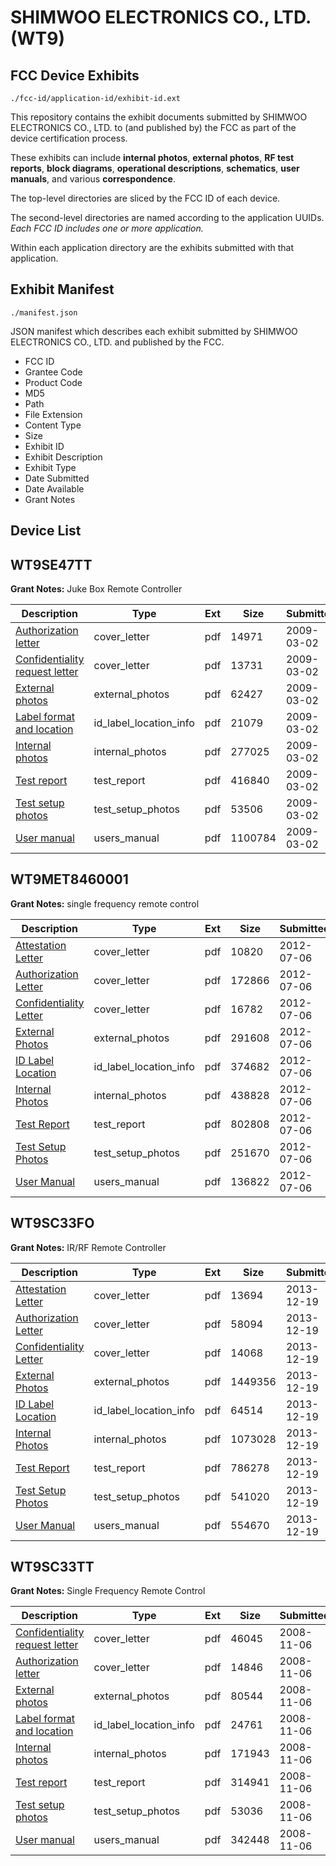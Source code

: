 # SHIMWOO ELECTRONICS CO., LTD. (WT9)
## FCC Device Exhibits

```
./fcc-id/application-id/exhibit-id.ext
```

This repository contains the exhibit documents submitted by SHIMWOO ELECTRONICS CO., LTD. to (and published by) the FCC as part of the device certification process.

These exhibits can include **internal photos**, **external photos**, **RF test reports**, **block diagrams**, **operational descriptions**, **schematics**, **user manuals**, and various **correspondence**.

The top-level directories are sliced by the FCC ID of each device.

The second-level directories are named according to the application UUIDs. *Each FCC ID includes one or more application.*

Within each application directory are the exhibits submitted with that application. 

## Exhibit Manifest

```
./manifest.json
```

JSON manifest which describes each exhibit submitted by SHIMWOO ELECTRONICS CO., LTD. and published by the FCC.

- FCC ID
- Grantee Code
- Product Code
- MD5
- Path
- File Extension
- Content Type
- Size
- Exhibit ID
- Exhibit Description
- Exhibit Type
- Date Submitted
- Date Available
- Grant Notes

## Device List
## WT9SE47TT
**Grant Notes:** Juke Box Remote Controller

| Description | Type | Ext | Size | Submitted | Available |
| ----------- | ---- | --- | ---- | --------- | --------- |
| [Authorization letter](WT9SE47TT/bdf85c083d4e80f88e72527d34808004/1074737.pdf) | cover_letter | pdf | 14971 | 2009-03-02 | 2009-03-02 |
| [Confidentiality request letter](WT9SE47TT/bdf85c083d4e80f88e72527d34808004/1074738.pdf) | cover_letter | pdf | 13731 | 2009-03-02 | 2009-03-02 |
| [External photos](WT9SE47TT/bdf85c083d4e80f88e72527d34808004/1074739.pdf) | external_photos | pdf | 62427 | 2009-03-02 | 2009-03-02 |
| [Label format and location](WT9SE47TT/bdf85c083d4e80f88e72527d34808004/1074740.pdf) | id_label_location_info | pdf | 21079 | 2009-03-02 | 2009-03-02 |
| [Internal photos](WT9SE47TT/bdf85c083d4e80f88e72527d34808004/1074742.pdf) | internal_photos | pdf | 277025 | 2009-03-02 | 2009-03-02 |
| [Test report](WT9SE47TT/bdf85c083d4e80f88e72527d34808004/1074746.pdf) | test_report | pdf | 416840 | 2009-03-02 | 2009-03-02 |
| [Test setup photos](WT9SE47TT/bdf85c083d4e80f88e72527d34808004/1074748.pdf) | test_setup_photos | pdf | 53506 | 2009-03-02 | 2009-03-02 |
| [User manual](WT9SE47TT/bdf85c083d4e80f88e72527d34808004/1074744.pdf) | users_manual | pdf | 1100784 | 2009-03-02 | 2009-03-02 |
## WT9MET8460001
**Grant Notes:** single frequency remote control

| Description | Type | Ext | Size | Submitted | Available |
| ----------- | ---- | --- | ---- | --------- | --------- |
| [Attestation Letter](WT9MET8460001/6758e5a6c038f0cd7d5f086007685edb/1737926.pdf) | cover_letter | pdf | 10820 | 2012-07-06 | 2012-07-06 |
| [Authorization Letter](WT9MET8460001/6758e5a6c038f0cd7d5f086007685edb/1737927.pdf) | cover_letter | pdf | 172866 | 2012-07-06 | 2012-07-06 |
| [Confidentiality Letter](WT9MET8460001/6758e5a6c038f0cd7d5f086007685edb/1737928.pdf) | cover_letter | pdf | 16782 | 2012-07-06 | 2012-07-06 |
| [External Photos](WT9MET8460001/6758e5a6c038f0cd7d5f086007685edb/1737931.pdf) | external_photos | pdf | 291608 | 2012-07-06 | 2012-07-06 |
| [ID Label Location](WT9MET8460001/6758e5a6c038f0cd7d5f086007685edb/1737929.pdf) | id_label_location_info | pdf | 374682 | 2012-07-06 | 2012-07-06 |
| [Internal Photos](WT9MET8460001/6758e5a6c038f0cd7d5f086007685edb/1737932.pdf) | internal_photos | pdf | 438828 | 2012-07-06 | 2012-07-06 |
| [Test Report](WT9MET8460001/6758e5a6c038f0cd7d5f086007685edb/1737933.pdf) | test_report | pdf | 802808 | 2012-07-06 | 2012-07-06 |
| [Test Setup Photos](WT9MET8460001/6758e5a6c038f0cd7d5f086007685edb/1737934.pdf) | test_setup_photos | pdf | 251670 | 2012-07-06 | 2012-07-06 |
| [User Manual](WT9MET8460001/6758e5a6c038f0cd7d5f086007685edb/1737930.pdf) | users_manual | pdf | 136822 | 2012-07-06 | 2012-07-06 |
## WT9SC33FO
**Grant Notes:** IR/RF Remote Controller

| Description | Type | Ext | Size | Submitted | Available |
| ----------- | ---- | --- | ---- | --------- | --------- |
| [Attestation Letter](WT9SC33FO/e64f37a0c76a65186f0eb30640e97931/2146712.pdf) | cover_letter | pdf | 13694 | 2013-12-19 | 2013-12-19 |
| [Authorization Letter](WT9SC33FO/e64f37a0c76a65186f0eb30640e97931/2146713.pdf) | cover_letter | pdf | 58094 | 2013-12-19 | 2013-12-19 |
| [Confidentiality Letter](WT9SC33FO/e64f37a0c76a65186f0eb30640e97931/2146714.pdf) | cover_letter | pdf | 14068 | 2013-12-19 | 2013-12-19 |
| [External Photos](WT9SC33FO/e64f37a0c76a65186f0eb30640e97931/2146715.pdf) | external_photos | pdf | 1449356 | 2013-12-19 | 2013-12-19 |
| [ID Label Location](WT9SC33FO/e64f37a0c76a65186f0eb30640e97931/2146716.pdf) | id_label_location_info | pdf | 64514 | 2013-12-19 | 2013-12-19 |
| [Internal Photos](WT9SC33FO/e64f37a0c76a65186f0eb30640e97931/2146717.pdf) | internal_photos | pdf | 1073028 | 2013-12-19 | 2013-12-19 |
| [Test Report](WT9SC33FO/e64f37a0c76a65186f0eb30640e97931/2146711.pdf) | test_report | pdf | 786278 | 2013-12-19 | 2013-12-19 |
| [Test Setup Photos](WT9SC33FO/e64f37a0c76a65186f0eb30640e97931/2146719.pdf) | test_setup_photos | pdf | 541020 | 2013-12-19 | 2013-12-19 |
| [User Manual](WT9SC33FO/e64f37a0c76a65186f0eb30640e97931/2146718.pdf) | users_manual | pdf | 554670 | 2013-12-19 | 2013-12-19 |
## WT9SC33TT
**Grant Notes:** Single Frequency Remote Control

| Description | Type | Ext | Size | Submitted | Available |
| ----------- | ---- | --- | ---- | --------- | --------- |
| [Confidentiality request letter](WT9SC33TT/3b50b20fd4f95ced5a2756aa1bca481e/1027330.pdf) | cover_letter | pdf | 46045 | 2008-11-06 | 2008-11-06 |
| [Authorization letter](WT9SC33TT/3b50b20fd4f95ced5a2756aa1bca481e/1027331.pdf) | cover_letter | pdf | 14846 | 2008-11-06 | 2008-11-06 |
| [External photos](WT9SC33TT/3b50b20fd4f95ced5a2756aa1bca481e/1027329.pdf) | external_photos | pdf | 80544 | 2008-11-06 | 2008-11-06 |
| [Label format and location](WT9SC33TT/3b50b20fd4f95ced5a2756aa1bca481e/1027328.pdf) | id_label_location_info | pdf | 24761 | 2008-11-06 | 2008-11-06 |
| [Internal photos](WT9SC33TT/3b50b20fd4f95ced5a2756aa1bca481e/1027327.pdf) | internal_photos | pdf | 171943 | 2008-11-06 | 2008-11-06 |
| [Test report](WT9SC33TT/3b50b20fd4f95ced5a2756aa1bca481e/1027325.pdf) | test_report | pdf | 314941 | 2008-11-06 | 2008-11-06 |
| [Test setup photos](WT9SC33TT/3b50b20fd4f95ced5a2756aa1bca481e/1027324.pdf) | test_setup_photos | pdf | 53036 | 2008-11-06 | 2008-11-06 |
| [User manual](WT9SC33TT/3b50b20fd4f95ced5a2756aa1bca481e/1027323.pdf) | users_manual | pdf | 342448 | 2008-11-06 | 2008-11-06 |
